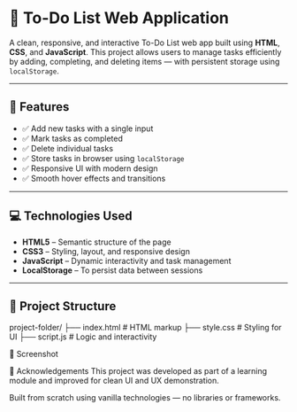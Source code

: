 # 📝 To-Do List Web Application

A clean, responsive, and interactive To-Do List web app built using **HTML**, **CSS**, and **JavaScript**. This project allows users to manage tasks efficiently by adding, completing, and deleting items — with persistent storage using `localStorage`.

---

## 🚀 Features

- ✅ Add new tasks with a single input
- ✅ Mark tasks as completed
- ✅ Delete individual tasks
- ✅ Store tasks in browser using `localStorage`
- ✅ Responsive UI with modern design
- ✅ Smooth hover effects and transitions

---

## 💻 Technologies Used

- **HTML5** – Semantic structure of the page
- **CSS3** – Styling, layout, and responsive design
- **JavaScript** – Dynamic interactivity and task management
- **LocalStorage** – To persist data between sessions

---

## 📂 Project Structure
project-folder/
├── index.html # HTML markup
├── style.css # Styling for UI
├── script.js # Logic and interactivity

📸 Screenshot


🙌 Acknowledgements
This project was developed as part of a learning module and improved for clean UI and UX demonstration.

Built from scratch using vanilla technologies — no libraries or frameworks.



